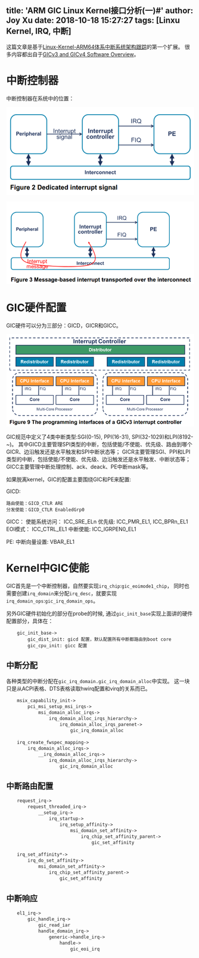 title: 'ARM GIC Linux Kernel接口分析(一)#'
author: Joy Xu
date: 2018-10-18 15:27:27
tags: [Linxu Kernel, IRQ, 中断]
---

这篇文章是基于[Linux-Kernel-ARM64体系中断系统架构跟踪](http://joyxu.github.io/2017/03/07/Linux-Kernel-ARM64%E4%BD%93%E7%B3%BB%E4%B8%AD%E6%96%AD%E7%B3%BB%E7%BB%9F%E6%9E%B6%E6%9E%84%E8%B7%9F%E8%B8%AA/)的第一个扩展。
很多内容都出自于[GICv3 and GICv4 Software Overview](http://infocenter.arm.com/help/index.jsp?topic=/com.arm.doc.dai0492b/index.html)。

# 中断控制器

中断控制器在系统中的位置：

![线中断](/images/dedicated-irq.PNG)

![消息中断](/images/msi-irq.PNG)

# GIC硬件配置

GIC硬件可以分为三部分：GICD，GICR和GICC。

![GICv3编程模型](/images/gicv3-model.PNG)

GIC规范中定义了4类中断类型:SGI(0-15), PPI(16-31), SPI(32-1029)和LPI(8192-~)。
其中GICD主要管理SPI类型的中断，包括使能/不使能、优先级、路由到哪个GICR、边沿触发还是水平触发和SPI中断状态等；
GICR主要管理SGI、PPI和LPI类型的中断，包括使能/不使能、优先级、边沿触发还是水平触发、中断状态等；
GICC主要管理中断处理控制、ack、deack、PE中断mask等。

如果脱离kernel，GIC的配置主要围绕GIC和PE来配置:

GICD:

	路由使能：GICD_CTLR ARE
	分发使能：GICD_CTLR EnabledGrp0

GICC：
	使能系统访问： ICC_SRE_ELn
	优先级: ICC_PMR_EL1, ICC_BPRn_EL1
	EOI模式： ICC_CTRL_EL1
	中断使能: ICC_IGRPEN0_EL1

PE:
	中断向量设置: VBAR_EL1



# Kernel中GIC使能

GIC首先是一个中断控制器，自然要实现`irq_chip`:`gic_eoimode1_chip`，
同时也需要创建`irq_domain`来分配`irq_desc`，就要实现`irq_domain_ops`:`gic_irq_domain_ops`。

另外GIC硬件初始化的部分在probe的时候, 通过`gic_init_base`实现上面讲的硬件配置部分，具体在：

		gic_init_base->
			gic_dist_init: gicd 配置，默认配置所有中断都路由到boot core
			gic_cpu_init: gicc 配置


## 中断分配
各种类型的中断分配在`gic_irq_domain.gic_irq_domain_alloc`中实现。
这一块只是从ACPI表格、DTS表格读取hwirq配置和virq的关系而已。

		msix_capability_init->
			pci_msi_setup_msi_irqs->
				msi_domain_alloc_irqs->
					irq_domain_alloc_irqs_hierarchy->
						irq_domain_alloc_irqs_parenet->
							gic_irq_domain_alloc

		irq_create_fwspec_mapping->
			irq_domain_alloc_irqs->
				__irq_domain_alloc_irqs->
					irq_domain_alloc_irqs_hierarchy->
						gic_irq_domain_alloc


## 中断路由配置

		request_irq->
			request_threaded_irq->
				__setup_irq->
					irq_startup->
						irq_setup_affinity->
							msi_domain_set_affinity->
								irq_chip_set_affinity_parent->
									gic_set_affinity

		irq_set_affinity*->
			irq_do_set_affinity->
				msi_domain_set_affinity->
					irq_chip_set_affinity_parent->
						gic_set_affinity

## 中断响应

		el1_irq->
			gic_handle_irq->
				gic_read_iar
				handle_domain_irq->
					generic->handle_irq->
						handle->
							gic_eoi_irq
